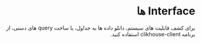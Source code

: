 <a name="interfaces"></a>

<div dir="rtl" markdown="1">

# Interface ها

برای کشف قابلیت های سیستم، دانلو داده ها به جداول، یا ساخت query های دستی، از برنامه clikhouse-client استفاده کنید.

</div>